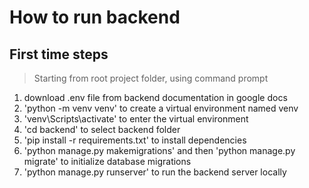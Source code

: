 # How to run backend
## First time steps
> Starting from root project folder, using command prompt
1. download .env file from backend documentation in google docs
2. 'python -m venv venv' to create a virtual environment named venv
3. 'venv\Scripts\activate' to enter the virtual environment
4. 'cd backend' to select backend folder
5. 'pip install -r requirements.txt' to install dependencies
6. 'python manage.py makemigrations' and then 'python manage.py migrate' to initialize database migrations
7. 'python manage.py runserver' to run the backend server locally